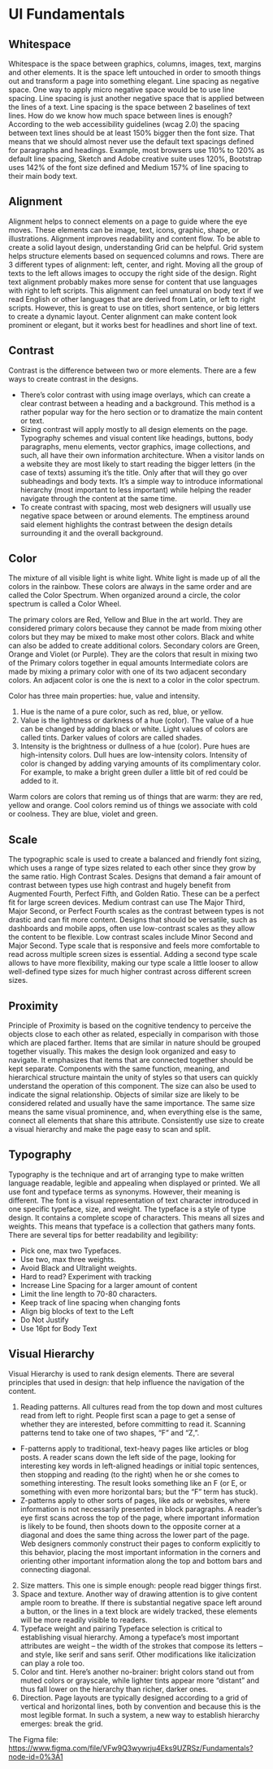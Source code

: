 UI Fundamentals
===

 Whitespace
 --
 Whitespace  is the space between graphics, columns, images, text, margins and other elements. It is the space left untouched in order to smooth things out and transform a page into something elegant.
 Line spacing as negative space. One way to apply micro negative space would be to use line spacing. Line spacing is just another negative space that is applied between the lines of a text. Line spacing is the space between 2 baselines of text lines.
 How do we know how much space between lines is enough?
 According to the web accessibility guidelines (wcag 2.0) the spacing between text lines should be at least 150% bigger then the font size. That means that we should almost never use the default text spacings defined for paragraphs and headings. Example, most browsers use 110% to 120% as default line spacing, Sketch and Adobe creative suite uses 120%, Bootstrap uses 142% of the font size defined and Medium 157% of line spacing to their main body text.


Alignment
--
Alignment helps to connect elements on a page to guide where the eye moves. These elements can be image, text, icons, graphic, shape, or illustrations. Alignment improves readability and content flow.
To be able to create a solid layout design, understanding Grid can be helpful. Grid system helps structure elements based on sequenced columns and rows.
There are 3 different types of alignment: left, center, and right.
Moving all the group of texts to the left allows images to occupy the right side of the design.
Right text alignment probably makes more sense for content that use languages with right to left scripts. This alignment can feel unnatural on body text if we read English or other languages that are derived from Latin, or left to right scripts. However, this is great to use on titles, short sentence, or big letters to create a dynamic layout.
Center alignment can make content look prominent or elegant, but it works best for headlines and short line of text.

Contrast
----
Contrast is the difference between two or more elements. 
There are a few ways to create contrast in the designs.
- There’s color contrast with using image overlays, which can create a clear contrast between a heading and a background. This method is a rather popular way for the hero section or to dramatize the main content or text.
- Sizing contrast will apply mostly to all design elements on the page. Typography schemes and visual content like headings, buttons, body paragraphs, menu elements, vector graphics, image collections, and such, all have their own information architecture. When a visitor lands on a website they are most likely to start reading the bigger letters (in the case of texts) assuming it’s the title. Only after that will they go over subheadings and body texts. It’s a simple way to introduce informational hierarchy (most important to less important) while helping the reader navigate through the content at the same time.
- To create contrast with spacing, most web designers will usually use negative space between or around elements. The emptiness around said element highlights the contrast between the design details surrounding it and the overall background.

Color
--
The mixture of all visible light is white light. White light is made up of all the colors in the rainbow. These colors are always in the same order and are called the Color Spectrum. When organized around a circle, the color spectrum is called a Color Wheel.

The primary colors are Red, Yellow and Blue in the art world. They are considered primary colors because they cannot be made from mixing other colors but they may be mixed to make most other colors. Black and white can also be added to create additional colors.
Secondary colors are Green, Orange and Violet (or Purple). They are the colors that result in mixing two of the Primary colors together in equal amounts
Intermediate colors are made by mixing a primary color with one of its two adjacent secondary colors. An adjacent color is one the is next to a color in the color spectrum. 

Color has three main properties: hue, value and intensity.
1. Hue is the name of a pure color, such as red, blue, or yellow.
2. Value is the lightness or darkness of a hue (color). The value of a hue can be changed by adding black or white. Light values of colors are called tints. Darker values of colors are called shades.
3. Intensity is the brightness or dullness of a hue (color). Pure hues are high-intensity colors. Dull hues are low-intensity colors. 
Intensity of color is changed by adding varying amounts of its complimentary color. For example, to make a bright green duller a little bit of red could be added to it.

Warm colors are colors that reming us of things that are warm: they are red, yellow and orange.
Cool colors remind us of things we associate with cold or coolness. They are blue, violet and green.

Scale
--
The typographic scale is used to create a balanced and friendly font sizing, which uses a range of type sizes related to each other since they grow by the same ratio. 
High Contrast Scales. Designs that demand a fair amount of contrast between types use high contrast and hugely benefit from Augmented Fourth, Perfect Fifth, and Golden Ratio. These can be a perfect fit for large screen devices.
Medium contrast can use The Major Third, Major Second, or Perfect Fourth scales as the contrast between types is not drastic and can fit more content.
Designs that should be versatile, such as dashboards and mobile apps, often use low-contrast scales as they allow the content to be flexible. Low contrast scales include Minor Second and Major Second.
Type scale that is responsive and feels more comfortable to read across multiple screen sizes is essential. 
Adding a second type scale allows to have more flexibility, making our type scale a little looser to allow well-defined type sizes for much higher contrast across different screen sizes.

Proximity
--
Principle of Proximity is based on the cognitive tendency to perceive the objects close to each other as related, especially in comparison with those which are placed farther. 
Items that are similar in nature should be grouped together visually. This makes the design look organized and easy to navigate. It emphasizes that items that are connected together should be kept separate.
Components with the same function, meaning, and hierarchical structure maintain the unity of styles so that users can quickly understand the operation of this component.
The size can also be used to indicate the signal relationship. Objects of similar size are likely to be considered related and usually have the same importance. The same size means the same visual prominence, and, when everything else is the same, connect all elements that share this attribute. Consistently use size to create a visual hierarchy and make the page easy to scan and split.

Typography
--
Typography is the technique and art of arranging type to make written language readable, legible and appealing when displayed or printed.
We all use font and typeface terms as synonyms. However, their meaning is different.
The font is a visual representation of text character introduced in one specific typeface, size, and weight. The typeface is a style of type design. It contains a complete scope of characters. This means all sizes and weights. This means that typeface is a collection that gathers many fonts.
There are several tips for better readability and legibility:
-	Pick one, max two Typefaces.
-	Use two, max three weights.
-	Avoid Black and Ultralight weights.
-	Hard to read? Experiment with tracking
-	Increase Line Spacing for a larger amount of content
-	Limit the line length to 70-80 characters.
-	Keep track of line spacing when changing fonts
-	Align big blocks of text to the Left
-	Do Not Justify
-	Use 16pt for Body Text

Visual Hierarchy
--
Visual Hierarchy is used to rank design elements. There are several principles that used in design: that help influence the navigation of the content.
1. Reading patterns.
All cultures read from the top down and most cultures read from left to right. People first scan a page to get a sense of whether they are interested, before committing to read it. Scanning patterns tend to take one of two shapes, “F” and “Z,”.
- F-patterns apply to traditional, text-heavy pages like articles or blog posts. A reader scans down the left side of the page, looking for interesting key words in left-aligned headings or initial topic sentences, then stopping and reading (to the right) when he or she comes to something interesting. The result looks something like an F (or E, or something with even more horizontal bars; but the “F” term has stuck).
- Z-patterns apply to other sorts of pages, like ads or websites, where information is not necessarily presented in block paragraphs. A reader’s eye first scans across the top of the page, where important information is likely to be found, then shoots down to the opposite corner at a diagonal and does the same thing across the lower part of the page.
Web designers commonly construct their pages to conform explicitly to this behavior, placing the most important information in the corners and orienting other important information along the top and bottom bars and connecting diagonal.
2. Size matters. This one is simple enough: people read bigger things first.
3. Space and texture. Another way of drawing attention is to give content ample room to breathe. If there is substantial negative space left around a button, or the lines in a text block are widely tracked, these elements will be more readily visible to readers.
4. Typeface weight and pairing
Typeface selection is critical to establishing visual hierarchy. Among a typeface’s most important attributes are weight – the width of the strokes that compose its letters – and style, like serif and sans serif. Other modifications like italicization can play a role too.
5. Color and tint. Here’s another no-brainer: bright colors stand out from muted colors or grayscale, while lighter tints appear more “distant” and thus fall lower on the hierarchy than richer, darker ones.
6. Direction. Page layouts are typically designed according to a grid of vertical and horizontal lines, both by convention and because this is the most legible format. In such a system, a new way to establish hierarchy emerges: break the grid. 

The Figma file: https://www.figma.com/file/VFw9Q3wywrju4Eks9UZRSz/Fundamentals?node-id=0%3A1
